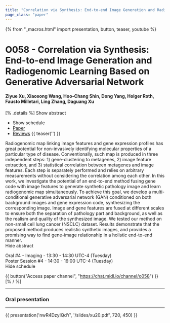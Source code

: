 ```yaml
---
title: "Correlation via Synthesis: End-to-end Image Generation and Radiogenomic Learning Based on Generative Adversarial Network"
page_class: "paper"
---
```


{% from "_macros.html" import presentation, button, teaser, youtube %}

# O058 - Correlation via Synthesis: End-to-end Image Generation and Radiogenomic Learning Based on Generative Adversarial Network

#### Ziyue Xu, Xiaosong Wang, Hoo-Chang Shin, Dong Yang, Holger Roth, Fausto Milletari, Ling Zhang, Daguang Xu

[% .details %]
<a class="toggle_visibility" data-selector=".abstract" data-level="3">Show abstract</a>
- <a class="toggle_visibility" data-selector=".schedule" data-level="3">Show schedule</a>
- <a href="https://openreview.net/pdf?id=2wAX1X5X6n">Paper</a>
- <a href="https://openreview.net/forum?id=2wAX1X5X6n">Reviews</a>
{{ teaser('') }}

<p>
    <span class="abstract">
        Radiogenomic map linking image features and gene expression profiles has great potential for  non-invasively identifying molecular properties of a particular type of disease.  Conventionally, such map is produced in three independent steps: 1) gene-clustering to metagenes, 2) image feature extraction, and 3) statistical correlation between metagenes and image features. Each step is separately performed and relies on arbitrary measurements without considering the correlation among each other. In this work, we investigate the potential of an end-to-end method fusing gene code with image features to generate synthetic pathology image and learn radiogenomic map simultaneously. To achieve this goal, we develop a multi-conditional generative adversarial network (GAN) conditioned on both background images and gene expression code, synthesizing the corresponding image. Image and gene features are fused at different scales to ensure both the separation of pathology part and background, as well as the realism and quality of the synthesized image. We tested our method on non-small cell lung cancer (NSCLC) dataset. Results demonstrate that the proposed method produces realistic synthetic images, and provides a promising way to find gene-image relationship in a holistic end-to-end manner.
        <br>
        <span class="actions"><a class="toggle_visibility" data-level="2">Hide abstract</a></span>
    </span>
</p>

<p>
    <span class="schedule">
        Oral #4 - Imaging  - 13:30 - 14:30 UTC-4 (Tuesday)<br>Poster Session #4  - 14:30 - 16:00 UTC-4 (Tuesday)
        <br>
        <span class="actions"><a class="toggle_visibility" data-level="2">Hide schedule</a></span>
    </span>
</p>

{{ button("Access paper channel", "https://chat.midl.io/channel/o058") }}
[% / %]

---


### Oral presentation

---

{{ presentation('nwR4DzyIQdY', '/slides/xu20.pdf', 720, 450) }}